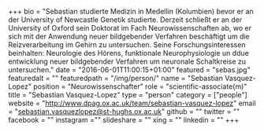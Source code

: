 +++
bio = "Sebastian studierte Medizin in Medellin (Kolumbien) bevor er an der University of Newcastle Genetik studierte. Derzeit schließt er an der University of Oxford sein Doktorat im Fach Neurowissenschaften ab, wo er sich mit der Anwendung neuer bildgebender Verfahren beschäftigt um die Reizverarbeitung im Gehirn zu untersuchen. Seine Forschungsinteressen beinhalten: Neurologie des Hörens, funktionale Neurophysiologie un ddue entwicklung neuer bildgebender Verfahren um neuronale Schaltkreise zu untersuchen."
date = "2016-06-01T11:00:15+01:00"
featured = "sebas.jpg"
featuredalt = ""
featuredpath = "/img/person/"
name = "Sebastian Vasquez-Lopez"
position = "Neurowissenschafter"
role = "scientific-associate(m)"
title = "Sebastian Vasquez-Lopez"
type = "person"
category = ["people"]
website = "http://www.dpag.ox.ac.uk/team/sebastian-vasquez-lopez"
email = "sebastian.vasquezlopez@st-hughs.ox.ac.uk"
github = ""
twitter = ""
facebook = ""
instagram =""
slideshare = ""
xing = ""
linkedin = ""
+++
